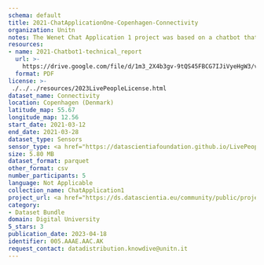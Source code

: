 ```yaml
---
schema: default
title: 2021-ChatApplicationOne-Copenhagen-Connectivity
organization: Unitn
notes: The Wenet Chat Application 1 project was based on a chatbot that collected questions and answers from university students in Italy, Denmark, Paraguay, the United Kingdom, and Mongolia. It was conducted in March and June 2021 to improve the knowledge about students' lives to promote the design of better and more targeted technology and support tools for students. It was a European Union WeNet Horizon 2020-funded project with the overall goal of developing a diversity-aware, machine-mediated paradigm for social interactions. Data was collected with a Telegram App and the i-Log Application. Some of the data collected included the respondent's career information (department, study course, study year,) and demographics (age, gender'). Questions were sent on the Telegram App and user answers were recorded, the i-Log App recorded sensor data (such as location, accelerometer) from the user device. This data was collected in three phases, the first phase entailed interacting with the Telegram App Ask4Help, and sensor data was also collected during this phase. The second phase involved respondents answering a questionnaire, and in the third phase, they participated in a focus group to provide feedback.
resources:
- name: 2021-Chatbot1-technical_report
  url: >-
    https://drive.google.com/file/d/1m3_2X4b3gv-9tQS45FBCG7IJiVyeHgW3/view?usp=sharing
  format: PDF
license: >-
 ./../../resources/2023LivePeopleLicense.html
dataset_name: Connectivity
location: Copenhagen (Denmark)
latitude_map: 55.67
longitude_map: 12.56
start_date: 2021-03-12
end_date: 2021-03-28
dataset_type: Sensors
sensor_type: <a href="https://datascientiafoundation.github.io/LivePeople/datasets/2021-CH1-Copenhagen-Bluetooth/"> bluetooth </a>
size: 5.80 MB
dataset_format: parquet
other_format: csv
number_participants: 5
language: Not Applicable
collection_name: ChatApplication1
project_url: <a href="https://ds.datascientia.eu/community/public/projects/79f97076-9632-483a-b420-e68887ef8eb1">https://ds.datascientia.eu/community/public/projects/79f97076-9632-483a-b420-e68887ef8eb1</a>
category:
- Dataset Bundle
domain: Digital University
5_stars: 3
publication_date: 2023-04-18
identifier: 005.AAAE.AAC.AK
request_contact: datadistribution.knowdive@unitn.it
---
```




